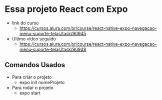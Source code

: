 # Essa projeto React com Expo
* link do curso
    * https://cursos.alura.com.br/course/react-native-expo-navegacao-menu-suporte-telas/task/90945
* Ultimo video seguido
    * https://cursos.alura.com.br/course/react-native-expo-navegacao-menu-suporte-telas/task/90948
## Comandos Usados
* Para criar o projeto
    * expo init nomeProjeto
* Para rodar o projeto
    * expo start